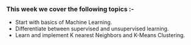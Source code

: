 ### This week we cover the following topics :-
* Start with basics of Machine Learning.  
* Differentiate between supervised and unsupervised learning.  
* Learn and implement K nearest Neighbors and K-Means Clustering.

